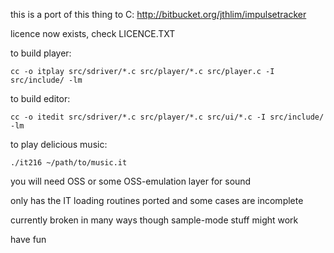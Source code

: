 this is a port of this thing to C: http://bitbucket.org/jthlim/impulsetracker

licence now exists, check LICENCE.TXT

to build player:

    cc -o itplay src/sdriver/*.c src/player/*.c src/player.c -I src/include/ -lm

to build editor:

    cc -o itedit src/sdriver/*.c src/player/*.c src/ui/*.c -I src/include/ -lm

to play delicious music:

    ./it216 ~/path/to/music.it

you will need OSS or some OSS-emulation layer for sound

only has the IT loading routines ported and some cases are incomplete

currently broken in many ways though sample-mode stuff might work

have fun

